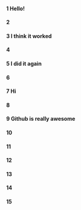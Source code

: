 #### 1 Hello!
#### 2
#### 3 I think it worked
#### 4
#### 5 I did it again
#### 6
#### 7 Hi
#### 8
#### 9 Github is really awesome
#### 10
#### 11
#### 12
#### 13
#### 14
#### 15
